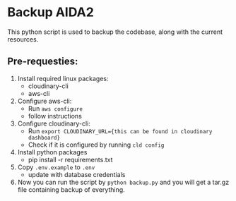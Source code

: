 # Backup AIDA2

This python script is used to backup the codebase, along with the current resources.

## Pre-requesties:

1. Install required linux packages:
    - cloudinary-cli
    - aws-cli
2. Configure aws-cli:
    - Run `aws configure`
    - follow instructions
3. Configure cloudinary-cli:
    - Run `export CLOUDINARY_URL={this can be found in cloudinary dashboard}`
    - Check if it is configured by running `cld config`
4. Install python packages
    - pip install -r requirements.txt
5. Copy `.env.example` to `.env`
    - update with database credentials
5. Now you can run the script by `python backup.py` and you will get a tar.gz file containing backup of everything.